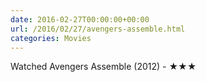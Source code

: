 ```yaml
---
date: 2016-02-27T00:00:00+00:00
url: /2016/02/27/avengers-assemble.html
categories: Movies
---
```

Watched Avengers Assemble (2012) - ★★★




